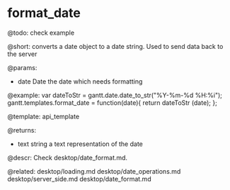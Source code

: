 format_date
=============

@todo:
	check example


@short:
	converts a date object to a date string. Used to send data back to the server

@params:
- date		Date		the date which needs formatting

@example:
var dateToStr = gantt.date.date_to_str("%Y-%m-%d %H:%i");
gantt.templates.format_date = function(date){
    return dateToStr (date);
};

@template:	api_template

@returns:
- text    string     a text representation of the date

@descr: Check desktop/date_format.md.

@related:
	desktop/loading.md
    desktop/date_operations.md
    desktop/server_side.md
    desktop/date_format.md

